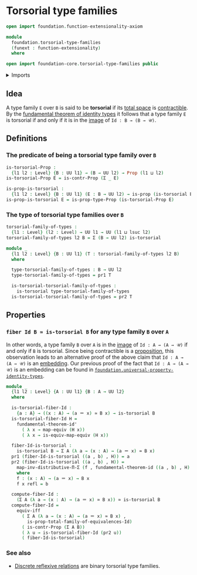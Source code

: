 # Torsorial type families

```agda
open import foundation.function-extensionality-axiom

module
  foundation.torsorial-type-families
  (funext : function-extensionality)
  where

open import foundation-core.torsorial-type-families public
```

<details><summary>Imports</summary>

```agda
open import foundation.contractible-types funext
open import foundation.dependent-pair-types
open import foundation.fundamental-theorem-of-identity-types
open import foundation.logical-equivalences funext
open import foundation.universal-property-identity-types funext
open import foundation.universe-levels

open import foundation-core.equivalences
open import foundation-core.identity-types
open import foundation-core.propositions
open import foundation-core.type-theoretic-principle-of-choice
```

</details>

## Idea

A type family `E` over `B` is said to be **torsorial** if its
[total space](foundation.dependent-pair-types.md) is
[contractible](foundation.contractible-types.md). By the
[fundamental theorem of identity types](foundation.fundamental-theorem-of-identity-types.md)
it follows that a type family `E` is torsorial if and only if it is in the
[image](foundation.images.md) of `Id : B → (B → 𝒰)`.

## Definitions

### The predicate of being a torsorial type family over `B`

```agda
is-torsorial-Prop :
  {l1 l2 : Level} {B : UU l1} → (B → UU l2) → Prop (l1 ⊔ l2)
is-torsorial-Prop E = is-contr-Prop (Σ _ E)

is-prop-is-torsorial :
  {l1 l2 : Level} {B : UU l1} (E : B → UU l2) → is-prop (is-torsorial E)
is-prop-is-torsorial E = is-prop-type-Prop (is-torsorial-Prop E)
```

### The type of torsorial type families over `B`

```agda
torsorial-family-of-types :
  {l1 : Level} (l2 : Level) → UU l1 → UU (l1 ⊔ lsuc l2)
torsorial-family-of-types l2 B = Σ (B → UU l2) is-torsorial

module _
  {l1 l2 : Level} {B : UU l1} (T : torsorial-family-of-types l2 B)
  where

  type-torsorial-family-of-types : B → UU l2
  type-torsorial-family-of-types = pr1 T

  is-torsorial-torsorial-family-of-types :
    is-torsorial type-torsorial-family-of-types
  is-torsorial-torsorial-family-of-types = pr2 T
```

## Properties

### `fiber Id B ≃ is-torsorial B` for any type family `B` over `A`

In other words, a type family `B` over `A` is in the
[image](foundation.images.md) of `Id : A → (A → 𝒰)` if and only if `B` is
torsorial. Since being contractible is a
[proposition](foundation.propositions.md), this observation leads to an
alternative proof of the above claim that `Id : A → (A → 𝒰)` is an
[embedding](foundation.embeddings.md). Our previous proof of the fact that
`Id : A → (A → 𝒰)` is an embedding can be found in
[`foundation.universal-property-identity-types`](foundation.universal-property-identity-types.md).

```agda
module _
  {l1 l2 : Level} {A : UU l1} {B : A → UU l2}
  where

  is-torsorial-fiber-Id :
    {a : A} → ((x : A) → (a ＝ x) ≃ B x) → is-torsorial B
  is-torsorial-fiber-Id H =
    fundamental-theorem-id'
      ( λ x → map-equiv (H x))
      ( λ x → is-equiv-map-equiv (H x))

  fiber-Id-is-torsorial :
    is-torsorial B → Σ A (λ a → (x : A) → (a ＝ x) ≃ B x)
  pr1 (fiber-Id-is-torsorial ((a , b) , H)) = a
  pr2 (fiber-Id-is-torsorial ((a , b) , H)) =
    map-inv-distributive-Π-Σ (f , fundamental-theorem-id ((a , b) , H) f)
    where
    f : (x : A) → (a ＝ x) → B x
    f x refl = b

  compute-fiber-Id :
    (Σ A (λ a → (x : A) → (a ＝ x) ≃ B x)) ≃ is-torsorial B
  compute-fiber-Id =
    equiv-iff
      ( Σ A (λ a → (x : A) → (a ＝ x) ≃ B x) ,
        is-prop-total-family-of-equivalences-Id)
      ( is-contr-Prop (Σ A B))
      ( λ u → is-torsorial-fiber-Id (pr2 u))
      ( fiber-Id-is-torsorial)
```

### See also

- [Discrete reflexive relations](foundation.discrete-reflexive-relations.md) are
  binary torsorial type families.
